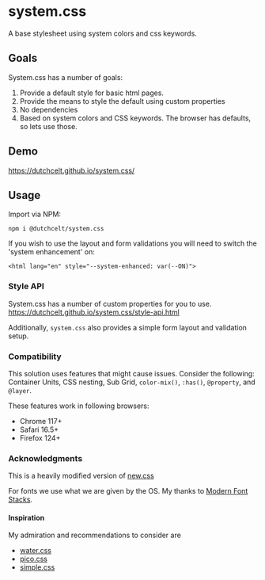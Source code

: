 # system.css

A base stylesheet using system colors and css keywords.

## Goals

System.css has a number of goals:

1. Provide a default style for basic html pages.
2. Provide the means to style the default using custom properties
3. No dependencies
4. Based on system colors and CSS keywords. The browser has defaults, so lets use those.

## Demo

https://dutchcelt.github.io/system.css/

## Usage

Import via NPM:

```
npm i @dutchcelt/system.css
```

If you wish to use the layout and form validations you will need to switch the 'system enhancement' on:

```
<html lang="en" style="--system-enhanced: var(--ON)">
```

### Style API

System.css has a number of custom properties for you to use.  
https://dutchcelt.github.io/system.css/style-api.html

Additionally, `system.css` also provides a simple form layout and validation setup.

### Compatibility

This solution uses features that might cause issues. Consider the following:  
Container Units, CSS nesting, Sub Grid, `color-mix()`, `:has()`, `@property`, and `@layer`.

These features work in following browsers:

-   Chrome 117+
-   Safari 16.5+
-   Firefox 124+

### Acknowledgments

This is a heavily modified version of [new.css](https://newcss.net)

For fonts we use what we are given by the OS. My thanks to [Modern Font Stacks](https://modernfontstacks.com).

#### Inspiration

My admiration and recommendations to consider are

-   [water.css](https://watercss.kognise.dev)
-   [pico.css](https://picocss.com)
-   [simple.css](https://simplecss.org)
